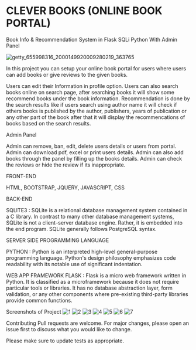 # CLEVER BOOKS (ONLINE BOOK PORTAL)
Book Info &amp; Recommendation System in Flask SQLi Python With Admin Panel

![getty_655998316_2000149920009280219_363765](https://user-images.githubusercontent.com/22359595/119232827-310c6c00-bb44-11eb-9073-c0ce882e9534.jpg)

In this project you can setup your online book portal for users where users can add books or give reviews to the given books. 

Users can edit their Information in profile option. Users can also search books online on search page, after searching books it will show some recommend books under
the book information. Recommendation is done by the search results like if users search using author name it will check if others books is published by the author, publishers, years of publication or any other part of the book after that it will display the recommencations of books based on the search results.


Admin Panel

Admin can remove, ban, edit, delete users details or users from portal. Admin can download pdf, excel or print users details. Admin can also add books through the panel by filling up the books details. Admin can check the reviews or hide the review if its inappropriate.

FRONT-END

HTML, BOOTSTRAP, JQUERY, JAVASCRIPT, CSS

BACK-END

SQLITE3 : SQLite is a relational database management system contained in a C library. In contrast to many other database management systems, SQLite is not a client–server database engine. Rather, it is embedded into the end program. SQLite generally follows PostgreSQL syntax.

SERVER SIDE PROGRAMMING LANGUAGE

PYTHON : Python is an interpreted high-level general-purpose programming language. Python's design philosophy emphasizes code readability with its notable use of significant indentation.

WEB APP FRAMEWORK FLASK : Flask is a micro web framework written in Python. It is classified as a microframework because it does not require particular tools or libraries. It has no database abstraction layer, form validation, or any other components where pre-existing third-party libraries provide common functions.

Screenshots of Project
![1](https://user-images.githubusercontent.com/22359595/119233159-3a4a0880-bb45-11eb-9800-9a54a61c4a34.png)
![2](https://user-images.githubusercontent.com/22359595/119233175-50f05f80-bb45-11eb-8ba0-6508ac44e1bc.png)
![3](https://user-images.githubusercontent.com/22359595/119233152-374f1800-bb45-11eb-96c9-46f18418644e.png)
![4](https://user-images.githubusercontent.com/22359595/119233154-38804500-bb45-11eb-82ab-7e54a5168409.png)
![5](https://user-images.githubusercontent.com/22359595/119233155-3918db80-bb45-11eb-9341-bbf6a5d349a7.png)
![6](https://user-images.githubusercontent.com/22359595/119233156-3918db80-bb45-11eb-9a82-424e78af68d6.png)
![7](https://user-images.githubusercontent.com/22359595/119233157-39b17200-bb45-11eb-904c-7eab5f0499ac.png)





Contributing
Pull requests are welcome. For major changes, please open an issue first to discuss what you would like to change.

Please make sure to update tests as appropriate.
